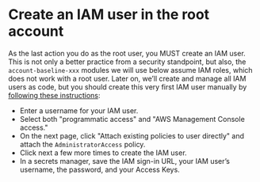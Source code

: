 # Create an IAM user in the root account

As the last action you do as the root user, you MUST create an IAM user. This is not only a better practice from a
security standpoint, but also, the `account-baseline-xxx` modules we will use below assume IAM roles, which does not
work with a root user. Later on, we’ll create and manage all IAM users as code, but you should create this very first
IAM user manually by
[following these instructions](https://docs.aws.amazon.com/IAM/latest/UserGuide/id_users_create.html#id_users_create_console):

- Enter a username for your IAM user.
- Select both "programmatic access" and "AWS Management Console access."
- On the next page, click "Attach existing policies to user directly" and attach the `AdministratorAccess` policy.
- Click next a few more times to create the IAM user.
- In a secrets manager, save the IAM sign-in URL, your IAM user’s username, the password, and your Access Keys.


<!-- ##DOCS-SOURCER-START
{"sourcePlugin":"Local File Copier","hash":"4d6487d6c1c3be7d2da2e166f24c93e0"}
##DOCS-SOURCER-END -->
